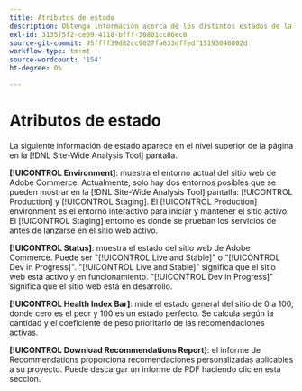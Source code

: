 ```yaml
---
title: Atributos de estado
description: Obtenga información acerca de los distintos estados de la aplicación [!DNL Site-Wide Analysis Tool].
exl-id: 3135f5f2-ce09-4118-bfff-30801cc86ec8
source-git-commit: 95ffff39d82cc9027fa633dffedf15193040802d
workflow-type: tm+mt
source-wordcount: '154'
ht-degree: 0%

---
```


# Atributos de estado

La siguiente información de estado aparece en el nivel superior de la página en la [!DNL Site-Wide Analysis Tool] pantalla.

**[!UICONTROL Environment]**: muestra el entorno actual del sitio web de Adobe Commerce. Actualmente, solo hay dos entornos posibles que se pueden mostrar en la [!DNL Site-Wide Analysis Tool] pantalla: [!UICONTROL Production] y [!UICONTROL Staging]. El [!UICONTROL Production] environment es el entorno interactivo para iniciar y mantener el sitio activo. El [!UICONTROL Staging] entorno es donde se prueban los servicios de antes de lanzarse en el sitio web activo.

**[!UICONTROL Status]**: muestra el estado del sitio web de Adobe Commerce. Puede ser &quot;[!UICONTROL Live and Stable]&quot; o &quot;[!UICONTROL Dev in Progress]&quot;. &quot;[!UICONTROL Live and Stable]&quot; significa que el sitio web está activo y en funcionamiento. &quot;[!UICONTROL Dev in Progress]&quot; significa que el sitio web está en desarrollo.

**[!UICONTROL Health Index Bar]**: mide el estado general del sitio de 0 a 100, donde cero es el peor y 100 es un estado perfecto. Se calcula según la cantidad y el coeficiente de peso prioritario de las recomendaciones activas.

**[!UICONTROL Download Recommendations Report]**: el informe de Recommendations proporciona recomendaciones personalizadas aplicables a su proyecto. Puede descargar un informe de PDF haciendo clic en esta sección.
